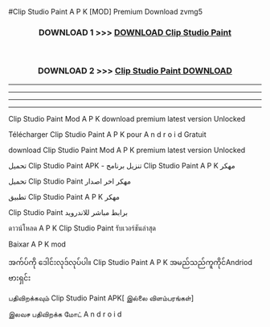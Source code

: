 #Clip Studio Paint  A P K [MOD] Premium Download zvmg5



<div align="center">

<h3>DOWNLOAD 1 >>> <a href="https://teeasianyam.web.app?sq=Clip Studio Paint ">DOWNLOAD Clip Studio Paint  </a></h3><br>

<h3>DOWNLOAD 2 >>> <a href="https://teeasianyam.web.app?sq=Clip Studio Paint  ">Clip Studio Paint   DOWNLOAD </a></h3>

</div>


----------------------------------------------------------

----------------------------------------------------------

----------------------------------------------------------

----------------------------------------------------------


Clip Studio Paint   Mod A P K download premium latest version Unlocked

Télécharger Clip Studio Paint   A P K pour A n d r o i d Gratuit

download Clip Studio Paint   Mod A P K premium latest version Unlocked

تحميل Clip Studio Paint   APK - تنزيل برنامج Clip Studio Paint   A P K مهكر

تحميل Clip Studio Paint   مهكر اخر اصدار

تطبيق Clip Studio Paint   A P K مهكر

Clip Studio Paint   برابط مباشر للاندرويد

ดาวน์โหลด A P K Clip Studio Paint   รับเวอร์ชันล่าสุด

Baixar A P K mod

အက်ပ်ကို ဒေါင်းလုဒ်လုပ်ပါ။ Clip Studio Paint   A P K အမည်သည်ကူကိုင်Andriod ဗားရှင်း

பதிவிறக்கவும் Clip Studio Paint   APK[ இல்லை விளம்பரங்கள்] 
 
இலவச பதிவிறக்க மோட் A n d r o i d



